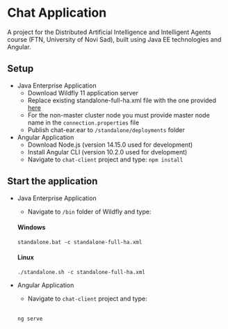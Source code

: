# Chat Application

A project for the Distributed Artificial Intelligence and Intelligent Agents course (FTN, University of Novi Sad), built using Java EE technologies and Angular.

## Setup ##
* Java Enterprise Application
  * Download Wildfly 11 application server
  * Replace existing standalone-full-ha.xml file with the one provided [here](https://github.com/tamararankovic/chat_zadatak/tree/master/wildfly-configuration)
  * For the non-master cluster node you must provide master node name in the ```connection.properties``` file
  * Publish chat-ear.ear to ```/standalone/deployments``` folder
* Angular Application
  * Download Node.js (version 14.15.0 used for development)
  * Install Angular CLI (version 10.2.0 used for dvelopment)
  * Navigate to ```chat-client``` project and type: ```npm install```
  
## Start the application ##

* Java Enterprise Application

  * Navigate to ```/bin``` folder of Wildfly and type:
  #### Windows ####
  ```
  standalone.bat -c standalone-full-ha.xml
  ```
  #### Linux ####
  ```
  ./standalone.sh -c standalone-full-ha.xml
* Angular Application

  * Navigate to ```chat-client``` project and type:
  </br>
  
  ```
  ng serve
  ```
